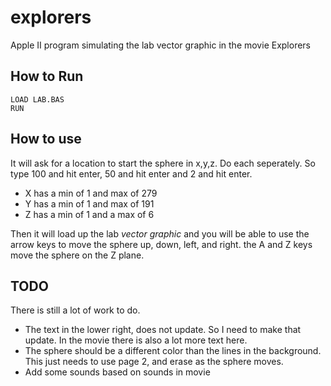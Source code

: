 # explorers
Apple II program simulating the lab vector graphic in the movie Explorers

## How to Run
```
LOAD LAB.BAS
RUN
```

## How to use
It will ask for a location to start the sphere in x,y,z.  Do each seperately.  So type 100 and hit enter, 50 and hit enter and 2 and hit enter.

- X has a min of 1 and max of 279
- Y has a min of 1 and max of 191
- Z has a min of 1 and a max of 6

Then it will load up the lab _vector graphic_ and you will be able to use the arrow keys to move the sphere up, down, left, and right.  the A and Z keys move the sphere on the Z plane.

## TODO
There is still a lot of work to do.  

- The text in the lower right, does not update.  So I need to make that update.  In the movie there is also a lot more text here.
- The sphere should be a different color than the lines in the background.  This just needs to use page 2, and erase as the sphere moves.
- Add some sounds based on sounds in movie
